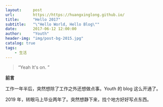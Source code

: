```yaml
---
layout:     post
url:        https://https://huangxinglong.github.io/
title:      "Hello 2017"
subtitle:   "\"Hello World, Hello Blog\""
date:       2017-06-12 12:00:00
author:     "Youth"
header-img: "img/post-bg-2015.jpg"
catalog: true
tags:
    - 生活
---
```


> “Yeah It's on. ”


**前言**

工作一年半后，突然想除了工作之外还想做点事。Youth 的 blog 这么开通了。

2019 年，转眼马上毕业两年了。突然想静下来，找个地方好好写点东西。




